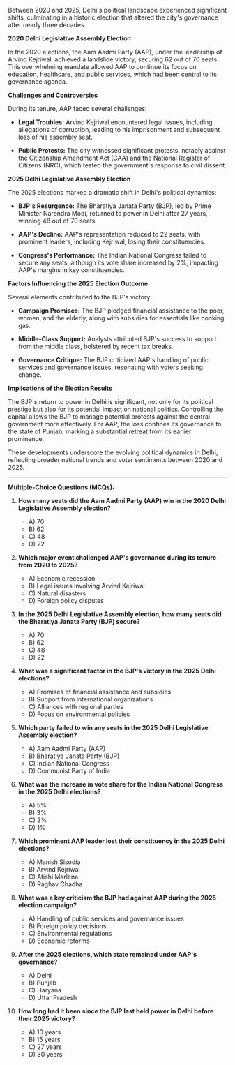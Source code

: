 Between 2020 and 2025, Delhi's political landscape experienced significant shifts, culminating in a historic election that altered the city's governance after nearly three decades.

**2020 Delhi Legislative Assembly Election**

In the 2020 elections, the Aam Aadmi Party (AAP), under the leadership of Arvind Kejriwal, achieved a landslide victory, securing 62 out of 70 seats. This overwhelming mandate allowed AAP to continue its focus on education, healthcare, and public services, which had been central to its governance agenda.

**Challenges and Controversies**

During its tenure, AAP faced several challenges:

- **Legal Troubles:** Arvind Kejriwal encountered legal issues, including allegations of corruption, leading to his imprisonment and subsequent loss of his assembly seat.

- **Public Protests:** The city witnessed significant protests, notably against the Citizenship Amendment Act (CAA) and the National Register of Citizens (NRC), which tested the government's response to civil dissent.

**2025 Delhi Legislative Assembly Election**

The 2025 elections marked a dramatic shift in Delhi's political dynamics:

- **BJP's Resurgence:** The Bharatiya Janata Party (BJP), led by Prime Minister Narendra Modi, returned to power in Delhi after 27 years, winning 48 out of 70 seats. 

- **AAP's Decline:** AAP's representation reduced to 22 seats, with prominent leaders, including Kejriwal, losing their constituencies.

- **Congress's Performance:** The Indian National Congress failed to secure any seats, although its vote share increased by 2%, impacting AAP's margins in key constituencies.

**Factors Influencing the 2025 Election Outcome**

Several elements contributed to the BJP's victory:

- **Campaign Promises:** The BJP pledged financial assistance to the poor, women, and the elderly, along with subsidies for essentials like cooking gas. 

- **Middle-Class Support:** Analysts attributed BJP's success to support from the middle class, bolstered by recent tax breaks.

- **Governance Critique:** The BJP criticized AAP's handling of public services and governance issues, resonating with voters seeking change.

**Implications of the Election Results**

The BJP's return to power in Delhi is significant, not only for its political prestige but also for its potential impact on national politics. Controlling the capital allows the BJP to manage potential protests against the central government more effectively. For AAP, the loss confines its governance to the state of Punjab, marking a substantial retreat from its earlier prominence.

These developments underscore the evolving political dynamics in Delhi, reflecting broader national trends and voter sentiments between 2020 and 2025.

---

**Multiple-Choice Questions (MCQs):**

1. **How many seats did the Aam Aadmi Party (AAP) win in the 2020 Delhi Legislative Assembly election?**
   - A) 70
   - B) 62
   - C) 48
   - D) 22

2. **Which major event challenged AAP's governance during its tenure from 2020 to 2025?**
   - A) Economic recession
   - B) Legal issues involving Arvind Kejriwal
   - C) Natural disasters
   - D) Foreign policy disputes

3. **In the 2025 Delhi Legislative Assembly election, how many seats did the Bharatiya Janata Party (BJP) secure?**
   - A) 70
   - B) 62
   - C) 48
   - D) 22

4. **What was a significant factor in the BJP's victory in the 2025 Delhi elections?**
   - A) Promises of financial assistance and subsidies
   - B) Support from international organizations
   - C) Alliances with regional parties
   - D) Focus on environmental policies

5. **Which party failed to win any seats in the 2025 Delhi Legislative Assembly election?**
   - A) Aam Aadmi Party (AAP)
   - B) Bharatiya Janata Party (BJP)
   - C) Indian National Congress
   - D) Communist Party of India

6. **What was the increase in vote share for the Indian National Congress in the 2025 Delhi elections?**
   - A) 5%
   - B) 3%
   - C) 2%
   - D) 1%

7. **Which prominent AAP leader lost their constituency in the 2025 Delhi elections?**
   - A) Manish Sisodia
   - B) Arvind Kejriwal
   - C) Atishi Marlena
   - D) Raghav Chadha

8. **What was a key criticism the BJP had against AAP during the 2025 election campaign?**
   - A) Handling of public services and governance issues
   - B) Foreign policy decisions
   - C) Environmental regulations
   - D) Economic reforms

9. **After the 2025 elections, which state remained under AAP's governance?**
   - A) Delhi
   - B) Punjab
   - C) Haryana
   - D) Uttar Pradesh

10. **How long had it been since the BJP last held power in Delhi before their 2025 victory?**
    - A) 10 years
    - B) 15 years
    - C) 27 years
    - D) 30 years

